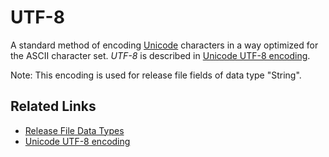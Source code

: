 # UTF-8

A standard method of encoding [Unicode](unicode.md) characters in a way optimized for the ASCII character set. _UTF-8_ is described in [Unicode UTF-8 encoding](../../appendix-c-unicode-utf-8-encoding/).

Note: This encoding is used for release file fields of data type "String".

## Related Links

* [Release File Data Types](../../../release-types-packages-and-files/3.1-common-features-of-all-release-files/3.1.2-release-file-data-types.md)
* [Unicode UTF-8 encoding](../../appendix-c-unicode-utf-8-encoding/)
